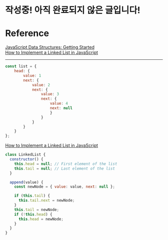 # 작성중! 아직 완료되지 않은 글입니다!

# Reference

[JavaScript Data Structures: Getting Started](https://www.youtube.com/watch?v=41GSinwoMYA&list=WL&index=2)  
[How to Implement a Linked List in JavaScript
](https://www.freecodecamp.org/news/implementing-a-linked-list-in-javascript/)

---

```js
const list = {
    head: {
        value: 1
        next: {
            value: 2
            next: {
                value: 3
                next: {
                    value: 4
                    next: null
                    }
                }
            }
        }
    }
};
```

[How to Implement a Linked List in JavaScript
](https://www.freecodecamp.org/news/implementing-a-linked-list-in-javascript/)

```js
class LinkedList {
  constructor() {
    this.head = null; // First element of the list
    this.tail = null; // Last element of the list
  }

  append(value) {
    const newNode = { value: value, next: null };

    if (this.tail) {
      this.tail.next = newNode;
    }
    this.tail = newNode;
    if (!this.head) {
      this.head = newNode;
    }
  }
}
```
